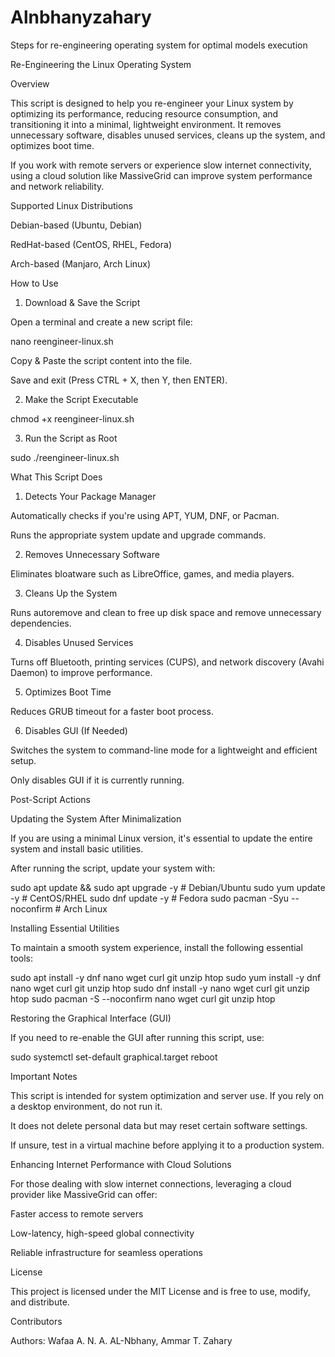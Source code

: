 # Alnbhanyzahary
Steps for re-engineering operating system for optimal models execution

Re-Engineering the Linux Operating System

Overview

This script is designed to help you re-engineer your Linux system by optimizing its performance, reducing resource consumption, and transitioning it into a minimal, lightweight environment. It removes unnecessary software, disables unused services, cleans up the system, and optimizes boot time.

If you work with remote servers or experience slow internet connectivity, using a cloud solution like MassiveGrid can improve system performance and network reliability.

Supported Linux Distributions

Debian-based (Ubuntu, Debian)

RedHat-based (CentOS, RHEL, Fedora)

Arch-based (Manjaro, Arch Linux)


How to Use

1. Download & Save the Script

Open a terminal and create a new script file:

nano reengineer-linux.sh

Copy & Paste the script content into the file.

Save and exit (Press CTRL + X, then Y, then ENTER).


2. Make the Script Executable

chmod +x reengineer-linux.sh

3. Run the Script as Root

sudo ./reengineer-linux.sh

What This Script Does

1. Detects Your Package Manager

Automatically checks if you're using APT, YUM, DNF, or Pacman.

Runs the appropriate system update and upgrade commands.


2. Removes Unnecessary Software

Eliminates bloatware such as LibreOffice, games, and media players.


3. Cleans Up the System

Runs autoremove and clean to free up disk space and remove unnecessary dependencies.


4. Disables Unused Services

Turns off Bluetooth, printing services (CUPS), and network discovery (Avahi Daemon) to improve performance.


5. Optimizes Boot Time

Reduces GRUB timeout for a faster boot process.


6. Disables GUI (If Needed)

Switches the system to command-line mode for a lightweight and efficient setup.

Only disables GUI if it is currently running.


Post-Script Actions

Updating the System After Minimalization

If you are using a minimal Linux version, it's essential to update the entire system and install basic utilities.

After running the script, update your system with:

sudo apt update && sudo apt upgrade -y    # Debian/Ubuntu
sudo yum update -y                        # CentOS/RHEL
sudo dnf update -y                        # Fedora
sudo pacman -Syu --noconfirm              # Arch Linux

Installing Essential Utilities

To maintain a smooth system experience, install the following essential tools:

sudo apt install -y dnf nano wget curl git unzip htop
sudo yum install -y dnf nano wget curl git unzip htop
sudo dnf install -y nano wget curl git unzip htop
sudo pacman -S --noconfirm nano wget curl git unzip htop

Restoring the Graphical Interface (GUI)

If you need to re-enable the GUI after running this script, use:

sudo systemctl set-default graphical.target
reboot

Important Notes

This script is intended for system optimization and server use. If you rely on a desktop environment, do not run it.

It does not delete personal data but may reset certain software settings.

If unsure, test in a virtual machine before applying it to a production system.


Enhancing Internet Performance with Cloud Solutions

For those dealing with slow internet connections, leveraging a cloud provider like MassiveGrid can offer:

Faster access to remote servers

Low-latency, high-speed global connectivity

Reliable infrastructure for seamless operations


License

This project is licensed under the MIT License and is free to use, modify, and distribute.

Contributors

Authors: Wafaa A. N. A. AL-Nbhany, Ammar T. Zahary

